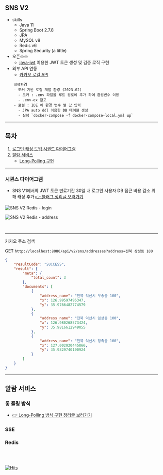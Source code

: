 ## SNS V2

- skills
    - Java 11
    - Spring Boot 2.7.8
    - JPA
    - MySQL v8
    - Redis v6
    - Spring Security (a little)
- 오픈소스
    - [java-jwt](https://github.com/auth0/java-jwt) 이용한 JWT 토큰 생성 및 검증 로직 구현
- 외부 API 연동
    - [카카오 로컬 API](https://developers.kakao.com/docs/latest/ko/local/dev-guide)

```
    실행환경
    - 도커 기반 로컬 개발 환경 (2023.02)
      - 도커 : .env 파일을 루트 경로에 추가 하여 환경변수 이용
      - .env-ex 참고
    - 로컬 : IDE 에 환경 변수 별 값 입력
      - JPA auto ddl 이용한 DB 테이블 생성
      - 실행 `docker-compose -f docker-compose-local.yml up`

```

---

## 목차

1. [로그인 캐싱 도입 시퀀드 다이어그램](###시퀀스-다이어그램)
2. [알람 서비스](##알람-서비스)
    - [Long-Polling 구현](###롱-폴링-방식)

---

### 시퀀스 다이어그램

- SNS V1에서의 JWT 토큰 만료기간 30일 내 로그인 사용자 DB 접근 비용 감소 위해 캐싱
  추가 [👉 블러그 정리글 보러가기](https://velog.io/@sally_devv/JWT-%ED%86%A0%ED%81%B0%EB%A7%8C-%EC%9D%B4%EC%9A%A9%ED%95%B4%EB%B3%B4%EB%A0%A4-%ED%95%9C-%EB%A1%9C%EA%B7%B8%EC%9D%B8)

![SNS V2 Redis - login](https://user-images.githubusercontent.com/96989782/217999145-44583dee-65be-4bdd-82e6-966fc2e6174e.png)

![SNS V2 Redis - address](https://user-images.githubusercontent.com/96989782/217998936-ba851f15-2a68-453e-aaaa-b9befdff5614.png)


<br>

---

카카오 주소 검색

GET `http://localhost:8080/api/v2/sns/addresses?address=전북 삼성동 100`

``` json
{
    "resultCode": "SUCCESS",
    "result": {
        "meta": {
            "total_count": 3
        },
        "documents": [
            {
                "address_name": "전북 익산시 부송동 100",
                "x": 126.99597495347,
                "y": 35.9766482774579
            },
            {
                "address_name": "전북 익산시 임상동 100",
                "x": 126.980268573424,
                "y": 35.9816612949055
            },
            {
                "address_name": "전북 익산시 정족동 100",
                "x": 127.002020445866,
                "y": 35.9829740190924
            }
        ]
    }
}
```

---

## 알람 서비스

### 롱 폴링 방식

- [👉 Long-Polling 방식 구현 정리글 보러가기](https://velog.io/@sally_devv/%EC%95%8C%EB%9E%8C-%EC%84%9C%EB%B9%84%EC%8A%A4-LongPolling%EC%9C%BC%EB%A1%9C-%EA%B5%AC%ED%98%84%ED%95%98%EB%A9%B0)

### SSE

### Redis

<br>
<br>

[![Hits](https://hits.seeyoufarm.com/api/count/incr/badge.svg?url=https%3A%2F%2Fgithub.com%2Fgjbae1212%2Fhit-counter)](https://hits.seeyoufarm.com)                    

